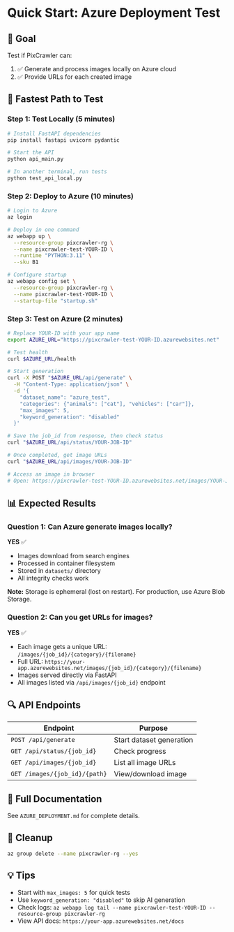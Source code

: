 # Quick Start: Azure Deployment Test

## 🎯 Goal
Test if PixCrawler can:
1. ✅ Generate and process images locally on Azure cloud
2. ✅ Provide URLs for each created image

## 🚀 Fastest Path to Test

### Step 1: Test Locally (5 minutes)
```bash
# Install FastAPI dependencies
pip install fastapi uvicorn pydantic

# Start the API
python api_main.py

# In another terminal, run tests
python test_api_local.py
```

### Step 2: Deploy to Azure (10 minutes)
```bash
# Login to Azure
az login

# Deploy in one command
az webapp up \
  --resource-group pixcrawler-rg \
  --name pixcrawler-test-YOUR-ID \
  --runtime "PYTHON:3.11" \
  --sku B1

# Configure startup
az webapp config set \
  --resource-group pixcrawler-rg \
  --name pixcrawler-test-YOUR-ID \
  --startup-file "startup.sh"
```

### Step 3: Test on Azure (2 minutes)
```bash
# Replace YOUR-ID with your app name
export AZURE_URL="https://pixcrawler-test-YOUR-ID.azurewebsites.net"

# Test health
curl $AZURE_URL/health

# Start generation
curl -X POST "$AZURE_URL/api/generate" \
  -H "Content-Type: application/json" \
  -d '{
    "dataset_name": "azure_test",
    "categories": {"animals": ["cat"], "vehicles": ["car"]},
    "max_images": 5,
    "keyword_generation": "disabled"
  }'

# Save the job_id from response, then check status
curl "$AZURE_URL/api/status/YOUR-JOB-ID"

# Once completed, get image URLs
curl "$AZURE_URL/api/images/YOUR-JOB-ID"

# Access an image in browser
# Open: https://pixcrawler-test-YOUR-ID.azurewebsites.net/images/YOUR-JOB-ID/animals/000001.jpg
```

## 📊 Expected Results

### Question 1: Can Azure generate images locally?
**YES** ✅
- Images download from search engines
- Processed in container filesystem
- Stored in `datasets/` directory
- All integrity checks work

**Note:** Storage is ephemeral (lost on restart). For production, use Azure Blob Storage.

### Question 2: Can you get URLs for images?
**YES** ✅
- Each image gets a unique URL: `/images/{job_id}/{category}/{filename}`
- Full URL: `https://your-app.azurewebsites.net/images/{job_id}/{category}/{filename}`
- Images served directly via FastAPI
- All images listed via `/api/images/{job_id}` endpoint

## 🔍 API Endpoints

| Endpoint                      | Purpose                  |
|-------------------------------|--------------------------|
| `POST /api/generate`          | Start dataset generation |
| `GET /api/status/{job_id}`    | Check progress           |
| `GET /api/images/{job_id}`    | List all image URLs      |
| `GET /images/{job_id}/{path}` | View/download image      |

## 📖 Full Documentation
See `AZURE_DEPLOYMENT.md` for complete details.

## 🧹 Cleanup
```bash
az group delete --name pixcrawler-rg --yes
```

## 💡 Tips
- Start with `max_images: 5` for quick tests
- Use `keyword_generation: "disabled"` to skip AI generation
- Check logs: `az webapp log tail --name pixcrawler-test-YOUR-ID --resource-group pixcrawler-rg`
- View API docs: `https://your-app.azurewebsites.net/docs`
